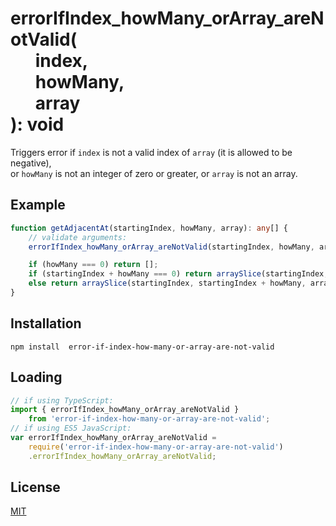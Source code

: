 # errorIfIndex_howMany_orArray_areNotValid(<br>&nbsp;&nbsp;&nbsp;&nbsp;&nbsp;&nbsp;index,<br>&nbsp;&nbsp;&nbsp;&nbsp;&nbsp;&nbsp;howMany,<br>&nbsp;&nbsp;&nbsp;&nbsp;&nbsp;&nbsp;array<br>): void

Triggers error if `index` is not a valid index of `array` (it is allowed to be negative),  
or `howMany` is not an integer of zero or greater, or `array` is not an array.  

## Example
```ts
function getAdjacentAt(startingIndex, howMany, array): any[] {
    // validate arguments:
    errorIfIndex_howMany_orArray_areNotValid(startingIndex, howMany, array);

    if (howMany === 0) return [];
    if (startingIndex + howMany === 0) return arraySlice(startingIndex, array.length, array);
    else return arraySlice(startingIndex, startingIndex + howMany, array);
}
```

## Installation
`npm install  error-if-index-how-many-or-array-are-not-valid`

## Loading
```ts
// if using TypeScript:
import { errorIfIndex_howMany_orArray_areNotValid } 
	from 'error-if-index-how-many-or-array-are-not-valid';
// if using ES5 JavaScript:
var errorIfIndex_howMany_orArray_areNotValid = 
	require('error-if-index-how-many-or-array-are-not-valid')
	.errorIfIndex_howMany_orArray_areNotValid;
```

## License
[MIT](https://choosealicense.com/licenses/mit/)
